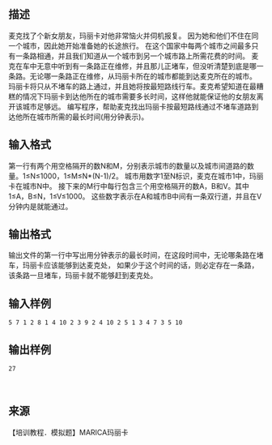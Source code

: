 ## 描述

麦克找了个新女朋友，玛丽卡对他非常恼火并伺机报复。 因为她和他们不住在同一个城市，因此她开始准备她的长途旅行。 在这个国家中每两个城市之间最多只有一条路相通，并且我们知道从一个城市到另一个城市路上所需花费的时间。 麦克在车中无意中听到有一条路正在维修，并且那儿正堵车，但没听清楚到底是哪一条路。无论哪一条路正在维修，从玛丽卡所在的城市都能到达麦克所在的城市。 玛丽卡将只从不堵车的路上通过，并且她将按最短路线行车。麦克希望知道在最糟糕的情况下玛丽卡到达他所在的城市需要多长时间，这样他就能保证他的女朋友离开该城市足够远。 编写程序，帮助麦克找出玛丽卡按最短路线通过不堵车道路到达他所在城市所需的最长时间(用分钟表示)。

## 输入格式

第一行有两个用空格隔开的数N和M，分别表示城市的数量以及城市间道路的数量。1≤N≤1000，1≤M≤N*(N-1)/2。 城市用数字1至N标识，麦克在城市1中，玛丽卡在城市N中。 接下来的M行中每行包含三个用空格隔开的数A，B和V。其中1≤A，B≤N，1≤V≤1000。 这些数字表示在A和城市B中间有一条双行道，并且在V分钟内是就能通过。

## 输出格式

输出文件的第一行中写出用分钟表示的最长时间，在这段时间中，无论哪条路在堵车，玛丽卡应该能够到达麦克处， 如果少于这个时间的话，则必定存在一条路，该条路一旦堵车，玛丽卡就不能够赶到麦克处。

## 输入样例

```plaintext
5 7 1 2 8 1 4 10 2 3 9 2 4 10 2 5 1 3 4 7 3 5 10
```

## 输出样例

```plaintext
27
```



 

## 来源

【培训教程．模拟题】MARICA玛丽卡

